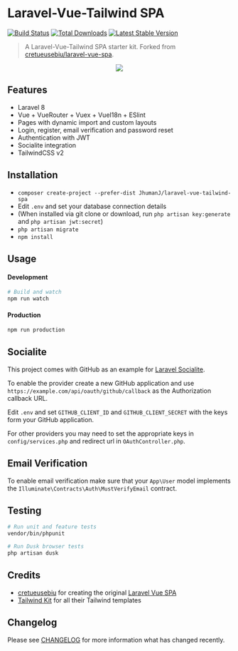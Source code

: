 # Laravel-Vue-Tailwind SPA 

<a href="https://github.com/jhumanj/laravel-vue-tailwind-spa/actions"><img src="https://github.com/jhumanj/laravel-vue-tailwind-spa/workflows/tests/badge.svg" alt="Build Status"></a>
<a href="https://packagist.org/packages/jhumanj/laravel-vue-tailwind-spa"><img src="https://poser.pugx.org/jhumanj/laravel-vue-tailwind-spa/d/total.svg" alt="Total Downloads"></a>
<a href="https://packagist.org/packages/jhumanj/laravel-vue-tailwind-spa"><img src="https://poser.pugx.org/jhumanj/laravel-vue-tailwind-spa/v/stable.svg" alt="Latest Stable Version"></a>

> A Laravel-Vue-Tailwind SPA starter kit. Forked from [cretueusebiu/laravel-vue-spa](https://github.com/cretueusebiu/laravel-vue-spa).

<p align="center">
<img src="https://i.ibb.co/XCcPJXR/Capture-d-e-cran-2021-04-14-a-17-52-07.png">
</p>

## Features

- Laravel 8
- Vue + VueRouter + Vuex + VueI18n + ESlint
- Pages with dynamic import and custom layouts
- Login, register, email verification and password reset
- Authentication with JWT
- Socialite integration
- TailwindCSS v2

## Installation

- `composer create-project --prefer-dist JhumanJ/laravel-vue-tailwind-spa`
- Edit `.env` and set your database connection details
- (When installed via git clone or download, run `php artisan key:generate` and `php artisan jwt:secret`)
- `php artisan migrate`
- `npm install`

## Usage

#### Development

```bash
# Build and watch
npm run watch
```

#### Production

```bash
npm run production
```

## Socialite

This project comes with GitHub as an example for [Laravel Socialite](https://laravel.com/docs/5.8/socialite).

To enable the provider create a new GitHub application and use `https://example.com/api/oauth/github/callback` as the Authorization callback URL.

Edit `.env` and set `GITHUB_CLIENT_ID` and `GITHUB_CLIENT_SECRET` with the keys form your GitHub application.

For other providers you may need to set the appropriate keys in `config/services.php` and redirect url in `OAuthController.php`.

## Email Verification

To enable email verification make sure that your `App\User` model implements the `Illuminate\Contracts\Auth\MustVerifyEmail` contract.

## Testing

```bash
# Run unit and feature tests
vendor/bin/phpunit

# Run Dusk browser tests
php artisan dusk
```

## Credits
- [cretueusebiu](https://github.com/cretueusebiu/) for creating the original [Laravel Vue SPA](https://github.com/cretueusebiu/laravel-vue-spa)
- [Tailwind Kit](https://www.tailwind-kit.com/) for all their Tailwind templates

## Changelog

Please see [CHANGELOG](CHANGELOG.md) for more information what has changed recently.
